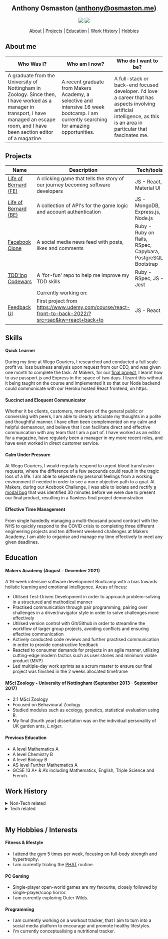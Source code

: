 <div align="center">

## Anthony Osmaston (anthony@osmaston.me)
<p> 

[<img src="https://img.shields.io/badge/Linkedin-Anthony%20Osmaston-blue?social&logo=linkedin&labelColor=0077B5&color=ffffff"/>](https://www.linkedin.com/in/ajosmaston/)
[<img src="https://img.shields.io/badge/Codewars-AJOsmaston-black?social&logo=codewars&labelColor=black&color=red" />](https://www.codewars.com/users/AJOsmaston)

[About](#about) | [Projects](#projects) | [Education](#education) | [Work History](#experience) | [Hobbies](#hobbies)

</div>


## <a name="about">About me</a>
| Who Was I? | Who am I now? | Who do I want to be? |
| --- | --- | --- |
| A graduate from the University of Nottingham in Zoology. Since then, I have worked as a manager in transport, I have managed an escape room, and I have been section editor of a magazine. | A recent graduate from Makers Academy, a selective and intensive 16 week bootcamp. I am currently searching for amazing opportunities. | A full-stack or back-end focused developer. I'd love a career that has aspects involving artificial intelligence, as this is an area in particular that fascinates me. |


## <a name="projects">Projects</a>

| Name   | Description | Tech/tools | Hosted Link |
| --- | --- | --- | --- |
| [Life of Bernard (FE)](https://github.com/AJOsmaston/EP3-Gaming-FE)  | A clicking game that tells the story of our journey becoming software developers | JS - React, Material UI | https://life-of-bernard.herokuapp.com/ |
| [Life of Bernard (BE)](https://github.com/AJOsmaston/EP3-Gaming-BE) | A collection of API's for the game logic and account authentication | JS - MongoDB, Express.js, Node.js  | https://life-of-bernard.herokuapp.com/ |
| [Facebook Clone](https://github.com/AJOsmaston/Acebook-st-bals)| A social media news feed with posts, likes and comments | Ruby - Ruby on Rails, RSpec, Capybara, PostgreSQL, Bootstrap | https://acebook-st-bals.herokuapp.com/ |
| [TDD'ing Codewars](https://github.com/AJOsmaston/codewars)| A 'for-fun' repo to help me improve my TDD skills | Ruby - RSpec, JS - Jest | |
| | Currently working on: | | |
| [Feedback UI](https://github.com/AJOsmaston/feedback-ui)| First project from https://www.udemy.com/course/react-front-to-back-2022/?src=sac&kw=react+back+to  | JS - React  | |

## <a name="skills">Skills</a>

#### Quick Learner

During my time at Wego Couriers, I researched and conducted a full scale profit vs. loss business analysis upon request from our CEO, and was given one month to complete the task. At Makers, for our [final project](https://life-of-bernard.herokuapp.com/), I learnt how to use passport.js and Express in the space of two days. I learnt this without it being taught on the course and implemented it so that our Node backend could communicate with our Heroku hosted React frontend, on https.

#### Succinct and Eloquent Communicator

Whether it be clients, customers, members of the general public or conversing with peers, I am able to clearly articulate my thoughts in a polite and thoughtful manner. I have often been complemented on my calm and helpful demeanour, and believe that I can facilitate direct and effective communcation with any team that I am a part of. I have worked as an editor for a magazine, have regularly been a manager in my more recent roles, and have even worked in direct customer service. 

#### Calm Under Pressure

At Wego Couriers, I would regularly respond to urgent blood transfusion requests, where the difference of a few secounds could result in the tragic loss of a life. I am able to seperate my personal feelings from a working environment if needed in order to see a more objective path to a goal. At Makers, during our Acebook Challenge, I was able to isolate and rectify [a modal bug](https://github.com/AJOsmaston/Acebook-st-bals/commit/68d62ae3a264e668e7e73f67cc125fa4bdf9b084) that was identified 30 minutes before we were due to present our final product, resulting in a flawless final project demonstration.

#### Effective Time Management

From single handedly managing a multi-thousand pound contract with the NHS to quickly respond to the COVID crisis to completing three different engineering projects and ten different weekend challenges at Makers Academy, I am able to organise and manage my time effectively to meet any given deadlines.

## <a name="education">Education</a>

#### Makers Academy (August - December 2021)
A 16-week intensive software development Bootcamp with a bias towards holistic learning and emotional intelligence. Areas of focus:
* Utilised Test-Driven Development in order to approach problem-solving in a structured and methodical manner
* Practised communication through pair programming, pairing over challenges in a driver/navigator style in order to solve challenges more effectively
* Utilised version control with Git/Github in order to streamline the workflow of larger group projects, avoiding conflicts and ensuring effective communication
* Actively conducted code reviews and further practised communication in order to provide constructive feedback
* Reacted to consumer demands for projects in an agile manner, utilising cutting-edge modern tactics such as user stories and minimum viable product (MVP)
* Led multiple-day work sprints as a scrum master to ensure our final project was finished in the 2 weeks allocated timeframe

#### MSci Zoology - University of Nottingham (September 2013 - September 2017)

- 2:1 MSci Zoology
- Focused on Behavioural Zoology
- Studied modules such as ecology, genetics, statistical evaluation using R.
- My final (fourth year) dissertation was on the individual personality of UK garden ants, _L.niger_.

#### Previous Education

- A level Mathematics A
- A level Chemistry B
- A level Biology B
- AS level Further Mathematics A
- GCSE 13 A* & A’s including Mathematics, English, Triple Science and French.

## <a name="experience">Work History</a>

<details>
  <summary>Non-Tech related</summary>

  <h2>Dispatch Manager</h2>
  <h3>WeGo Couriers - Nottingham (September 2019 to August 2021)</h3> 
  <ul>
    <li>Managed a team of dispatchers to ensure the smooth running of the day to day operations</li>
    <li>Completed company-wide profit vs. loss analysis to inform the CEO where to invest and where to focus improvements</li>
    <li>Interviewed and successfully hired over 5 current members of staff</li>
    <li>Utilised effective communication between couriers, customers and clients to ensure urgent blood samples were transported between hospitals</li>
  </ul>
  <h2>Planning Manager</h2>
  <h3>Park Logistics - Nottingham (July 2018 to August 2019)</h3>
  <ul>
    <li>Managed a small team of planners, organising the day to day activities of 12 vans and 24 furniture fitters across the UK</li>
    <li>Ensured the smooth day to day running of the business by working to strict KPI’s, using systems such as Excel, Autoroute, Outlook and an online database called Azuralogin</li>
  </ul>
  <h2>Event Manager</h2>
  <h3>Logiclock Escape Rooms - Nottingham (October 2016 to August 2019)</h3>
  <ul>
    <li>Managed and maintained event staff by recruiting, orienting, and training employees</li>
    <li>Authored various online legal policies, including their on-site risk assessments, IT policies and GDPR policies</li>
  </ul>

  <h2>Section Editor (volunteer)</h2>
  <h3>Impact Magazine - Nottingham (July 2016 to July 2017)</h3>
  <ul>
    <li>I was elected section editor for Impact, a student-led magazine and contributed to over 10 magazine editions with over 30 written articles both online and in print</li>
  </ul>
</details>
<details>
  <summary>Tech related</summary>
  <h3>Your company (hopefully) 😉</h3>
</details>

<br>

## <a name="hobbies">My Hobbies / Interests</a>

#### Fitness & lifestyle 
* I attend the gym 5 times per week, focusing on full-body strength
and hypertrophy. 
* I am currently trialing the [PHAT](https://advancedbodymetrics.com/workout-routines/the-phat-workout-build-mass-strength/) routine.

#### PC Gaming
* Single-player open-world games are my favourite, closely followed by single-player/coop horror.
* I am currently exploring Outer Wilds.

#### Programming
* I am currently working on a workout tracker, that I aim to turn into a social media platform to encourage and promote healthy lifestyles.
* I'm currently conceptualising a nutritional tracker.


<!-- 
## Skills

Consider skills relevent to software development. Then consider your best skills. Pick 2-4 skills and write a short descriptive paragraph for each one. You should demonstrate how capable you are at this skill with examples.
(Using a STAR example Paragraph) Consider the questions below.

-STAR
-What was the situation/task? (ST)

-How was the skill used?

-What did you do? (action)

-What was the result?


#### This Skill

- Experience
- Achievements
- Evidence (STAR)

#### Another Skill

Descriptive paragraph of how capable you are at this skill and, if relevant, how it has developed (again use STAR for this)

- I achieved A during my work at B (job, or otherwise)
- I contributed to the growth of X while doing Y (job, or otherwise)
- I built this, made this, broke this, fixed this, etc.
- A link to some on-line evidence (blogs, videos, articles, etc.)

 -->
